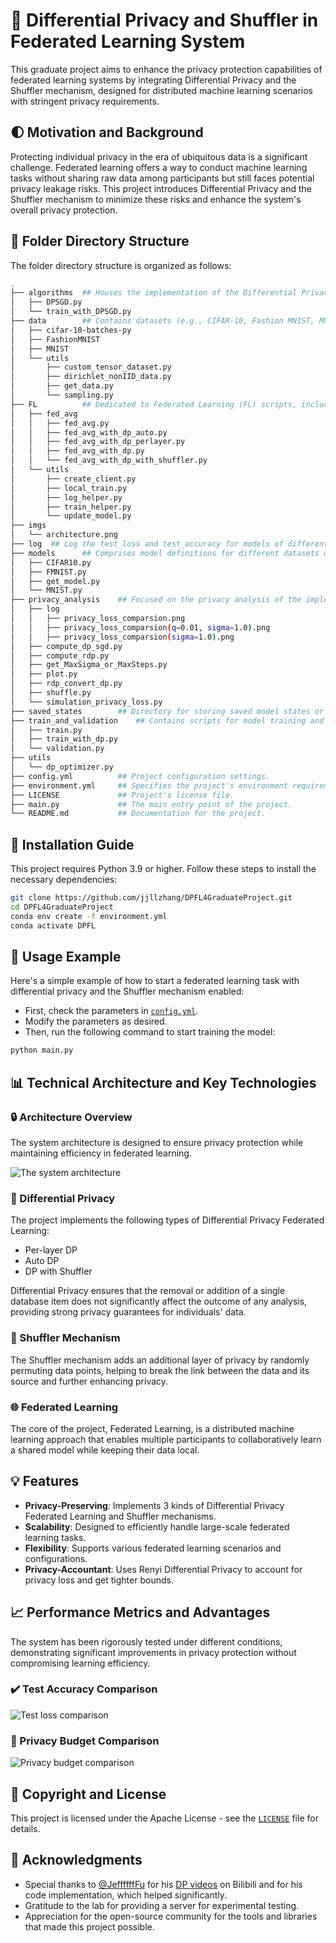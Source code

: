# 💠 Differential Privacy and Shuffler in Federated Learning System

This graduate project aims to enhance the privacy protection capabilities of federated learning systems by integrating Differential Privacy and the Shuffler mechanism, designed for distributed machine learning scenarios with stringent privacy requirements.

## 🌓 Motivation and Background

Protecting individual privacy in the era of ubiquitous data is a significant challenge. Federated learning offers a way to conduct machine learning tasks without sharing raw data among participants but still faces potential privacy leakage risks. This project introduces Differential Privacy and the Shuffler mechanism to minimize these risks and enhance the system's overall privacy protection.

## 💅 Folder Directory Structure

The folder directory structure is organized as follows:

```bash
.
├── algorithms  ## Houses the implementation of the Differential Privacy Stochastic Gradient Descent (DPSGD) algorithm and the training script utilizing DPSGD.
│   ├── DPSGD.py
│   └── train_with_DPSGD.py
├── data        ## Contains datasets (e.g., CIFAR-10, Fashion MNIST, MNIST) and utility scripts for data handling and processing.
│   ├── cifar-10-batches-py
│   ├── FashionMNIST
│   ├── MNIST
│   └── utils
│       ├── custom_tensor_dataset.py
│       ├── dirichlet_nonIID_data.py
│       ├── get_data.py
│       └── sampling.py
├── FL          ## Dedicated to Federated Learning (FL) scripts, including various federated averaging implementations with differential privacy integrated.
│   ├── fed_avg
│   │   ├── fed_avg.py
│   │   ├── fed_avg_with_dp_auto.py
│   │   ├── fed_avg_with_dp_perlayer.py
│   │   ├── fed_avg_with_dp.py
│   │   └── fed_avg_with_dp_with_shuffler.py
│   └── utils
│       ├── create_client.py
│       ├── local_train.py
│       ├── log_helper.py
│       ├── train_helper.py
│       └── update_model.py
├── imgs
│   └── architecture.png
├── log  ## Log the test_loss and test_accuracy for models of different fed algorithms.
├── models      ## Comprises model definitions for different datasets used in the project.
│   ├── CIFAR10.py
│   ├── FMNIST.py
│   ├── get_model.py
│   └── MNIST.py
├── privacy_analysis    ## Focused on the privacy analysis of the implemented algorithms, with scripts to compute and visualize privacy metrics.
│   ├── log
│   │   ├── privacy_loss_comparsion.png
│   │   ├── privacy_loss_comparsion(q=0.01, sigma=1.0).png
│   │   ├── privacy_loss_comparsion(sigma=1.0).png
│   ├── compute_dp_sgd.py
│   ├── compute_rdp.py
│   ├── get_MaxSigma_or_MaxSteps.py
│   ├── plot.py
│   ├── rdp_convert_dp.py
│   ├── shuffle.py
│   └── simulation_privacy_loss.py
├── saved_states        ## Directory for storing saved model states or training checkpoints.
├── train_and_validation    ## Contains scripts for model training and validation in a federated learning setting.
│   ├── train.py
│   ├── train_with_dp.py
│   └── validation.py
├── utils
│   └── dp_optimizer.py
├── config.yml          ## Project configuration settings.
├── environment.yml     ## Specifies the project's environment requirements.
├── LICENSE             ## Project's license file.
├── main.py             ## The main entry point of the project.
└── README.md           ## Documentation for the project.
```

## 🍳 Installation Guide

This project requires Python 3.9 or higher. Follow these steps to install the necessary dependencies:

```bash
git clone https://github.com/jjllzhang/DPFL4GraduateProject.git
cd DPFL4GraduateProject
conda env create -f environment.yml
conda activate DPFL
```

## 🧩 Usage Example

Here's a simple example of how to start a federated learning task with differential privacy and the Shuffler mechanism enabled:

- First, check the parameters in [`config.yml`](./config.yml).
- Modify the parameters as desired.
- Then, run the following command to start training the model:

```bash
python main.py
```

## 📊 Technical Architecture and Key Technologies

### 🔒 Architecture Overview

The system architecture is designed to ensure privacy protection while maintaining efficiency in federated learning.

![The system architecture](./imgs/architecture.png)

### 🔐 Differential Privacy

The project implements the following types of Differential Privacy Federated Learning:

- Per-layer DP
- Auto DP
- DP with Shuffler

Differential Privacy ensures that the removal or addition of a single database item does not significantly affect the outcome of any analysis, providing strong privacy guarantees for individuals' data.

### 🔄 Shuffler Mechanism

The Shuffler mechanism adds an additional layer of privacy by randomly permuting data points, helping to break the link between the data and its source and further enhancing privacy.

### 🌐 Federated Learning

The core of the project, Federated Learning, is a distributed machine learning approach that enables multiple participants to collaboratively learn a shared model while keeping their data local.

## 💡 Features

- **Privacy-Preserving**: Implements 3 kinds of Differential Privacy Federated Learning and Shuffler mechanisms.
- **Scalability**: Designed to efficiently handle large-scale federated learning tasks.
- **Flexibility**: Supports various federated learning scenarios and configurations.
- **Privacy-Accountant**: Uses Renyi Differential Privacy to account for privacy loss and get tighter bounds.

## 📈 Performance Metrics and Advantages

The system has been rigorously tested under different conditions, demonstrating significant improvements in privacy protection without compromising learning efficiency.

### ✔️ Test Accuracy Comparison

![Test loss comparison](./log/MNIST/test_accuracy_MNIST.png)

### 💸 Privacy Budget Comparison

![Privacy budget comparison](./privacy_analysis/log/privacy_loss_comparsion.png)

## 📜 Copyright and License

This project is licensed under the Apache License - see the [`LICENSE`](./LICENSE) file for details.

## 🙏 Acknowledgments

- Special thanks to [@JeffffffFu](https://github.com/JeffffffFu) for his [DP videos](https://space.bilibili.com/80356866/video) on Bilibili and for his code implementation, which helped significantly.
- Gratitude to the lab for providing a server for experimental testing.
- Appreciation for the open-source community for the tools and libraries that made this project possible.
